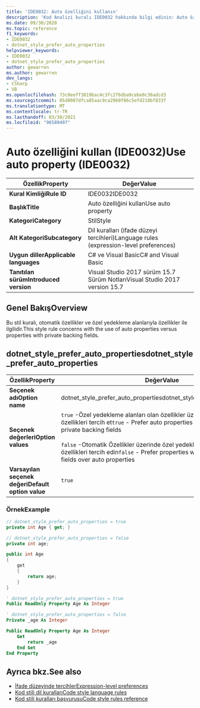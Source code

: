 ```yaml
---
title: 'IDE0032: Auto özelliğini kullanın'
description: 'Kod Analizi kuralı IDE0032 hakkında bilgi edinin: Auto özelliğini kullanın'
ms.date: 09/30/2020
ms.topic: reference
f1_keywords:
- IDE0032
- dotnet_style_prefer_auto_properties
helpviewer_keywords:
- IDE0032
- dotnet_style_prefer_auto_properties
author: gewarren
ms.author: gewarren
dev_langs:
- CSharp
- VB
ms.openlocfilehash: 73c0eeff3819bac4c3fc2f6dba9cebe0c36adcd3
ms.sourcegitcommit: 05d0087dfca85aac9ca2960f86c5efd218bf833f
ms.translationtype: MT
ms.contentlocale: tr-TR
ms.lasthandoff: 03/30/2021
ms.locfileid: "96589497"
---
```

# <a name="use-auto-property-ide0032"></a><span data-ttu-id="17065-103">Auto özelliğini kullan (IDE0032)</span><span class="sxs-lookup"><span data-stu-id="17065-103">Use auto property (IDE0032)</span></span>

|<span data-ttu-id="17065-104">Özellik</span><span class="sxs-lookup"><span data-stu-id="17065-104">Property</span></span>|<span data-ttu-id="17065-105">Değer</span><span class="sxs-lookup"><span data-stu-id="17065-105">Value</span></span>|
|-|-|
| <span data-ttu-id="17065-106">**Kural Kimliği**</span><span class="sxs-lookup"><span data-stu-id="17065-106">**Rule ID**</span></span> | <span data-ttu-id="17065-107">IDE0032</span><span class="sxs-lookup"><span data-stu-id="17065-107">IDE0032</span></span> |
| <span data-ttu-id="17065-108">**Başlık**</span><span class="sxs-lookup"><span data-stu-id="17065-108">**Title**</span></span> | <span data-ttu-id="17065-109">Auto özelliğini kullan</span><span class="sxs-lookup"><span data-stu-id="17065-109">Use auto property</span></span> |
| <span data-ttu-id="17065-110">**Kategori**</span><span class="sxs-lookup"><span data-stu-id="17065-110">**Category**</span></span> | <span data-ttu-id="17065-111">Stil</span><span class="sxs-lookup"><span data-stu-id="17065-111">Style</span></span> |
| <span data-ttu-id="17065-112">**Alt Kategori**</span><span class="sxs-lookup"><span data-stu-id="17065-112">**Subcategory**</span></span> | <span data-ttu-id="17065-113">Dil kuralları (ifade düzeyi tercihleri)</span><span class="sxs-lookup"><span data-stu-id="17065-113">Language rules (expression-level preferences)</span></span> |
| <span data-ttu-id="17065-114">**Uygun diller**</span><span class="sxs-lookup"><span data-stu-id="17065-114">**Applicable languages**</span></span> | <span data-ttu-id="17065-115">C# ve Visual Basic</span><span class="sxs-lookup"><span data-stu-id="17065-115">C# and Visual Basic</span></span> |
| <span data-ttu-id="17065-116">**Tanıtılan sürüm**</span><span class="sxs-lookup"><span data-stu-id="17065-116">**Introduced version**</span></span> | <span data-ttu-id="17065-117">Visual Studio 2017 sürüm 15.7 Sürüm Notları</span><span class="sxs-lookup"><span data-stu-id="17065-117">Visual Studio 2017 version 15.7</span></span> |

## <a name="overview"></a><span data-ttu-id="17065-118">Genel Bakış</span><span class="sxs-lookup"><span data-stu-id="17065-118">Overview</span></span>

<span data-ttu-id="17065-119">Bu stil kuralı, otomatik özellikler ve özel yedekleme alanlarıyla özellikler ile ilgilidir.</span><span class="sxs-lookup"><span data-stu-id="17065-119">This style rule concerns with the use of auto properties versus properties with private backing fields.</span></span>

## <a name="dotnet_style_prefer_auto_properties"></a><span data-ttu-id="17065-120">dotnet_style_prefer_auto_properties</span><span class="sxs-lookup"><span data-stu-id="17065-120">dotnet_style_prefer_auto_properties</span></span>

|<span data-ttu-id="17065-121">Özellik</span><span class="sxs-lookup"><span data-stu-id="17065-121">Property</span></span>|<span data-ttu-id="17065-122">Değer</span><span class="sxs-lookup"><span data-stu-id="17065-122">Value</span></span>|
|-|-|
| <span data-ttu-id="17065-123">**Seçenek adı**</span><span class="sxs-lookup"><span data-stu-id="17065-123">**Option name**</span></span> | <span data-ttu-id="17065-124">dotnet_style_prefer_auto_properties</span><span class="sxs-lookup"><span data-stu-id="17065-124">dotnet_style_prefer_auto_properties</span></span>
| <span data-ttu-id="17065-125">**Seçenek değerleri**</span><span class="sxs-lookup"><span data-stu-id="17065-125">**Option values**</span></span> | <span data-ttu-id="17065-126">`true` -Özel yedekleme alanları olan özellikler üzerinden otomatik özellikleri tercih et</span><span class="sxs-lookup"><span data-stu-id="17065-126">`true` - Prefer auto properties over properties with private backing fields</span></span><br /><br /><span data-ttu-id="17065-127">`false` -Otomatik Özellikler üzerinde özel yedekleme alanları içeren özellikleri tercih edin</span><span class="sxs-lookup"><span data-stu-id="17065-127">`false` - Prefer properties with private backing fields over auto properties</span></span> |
| <span data-ttu-id="17065-128">**Varsayılan seçenek değeri**</span><span class="sxs-lookup"><span data-stu-id="17065-128">**Default option value**</span></span> | `true` |

### <a name="example"></a><span data-ttu-id="17065-129">Örnek</span><span class="sxs-lookup"><span data-stu-id="17065-129">Example</span></span>

```csharp
// dotnet_style_prefer_auto_properties = true
private int Age { get; }

// dotnet_style_prefer_auto_properties = false
private int age;

public int Age
{
    get
    {
        return age;
    }
}
```

```vb
' dotnet_style_prefer_auto_properties = true
Public ReadOnly Property Age As Integer

' dotnet_style_prefer_auto_properties = false
Private _age As Integer

Public ReadOnly Property Age As Integer
    Get
        return _age
    End Get
End Property
```

## <a name="see-also"></a><span data-ttu-id="17065-130">Ayrıca bkz.</span><span class="sxs-lookup"><span data-stu-id="17065-130">See also</span></span>

- [<span data-ttu-id="17065-131">İfade düzeyinde tercihler</span><span class="sxs-lookup"><span data-stu-id="17065-131">Expression-level preferences</span></span>](expression-level-preferences.md)
- [<span data-ttu-id="17065-132">Kod stili dil kuralları</span><span class="sxs-lookup"><span data-stu-id="17065-132">Code style language rules</span></span>](language-rules.md)
- [<span data-ttu-id="17065-133">Kod stili kuralları başvurusu</span><span class="sxs-lookup"><span data-stu-id="17065-133">Code style rules reference</span></span>](index.md)
